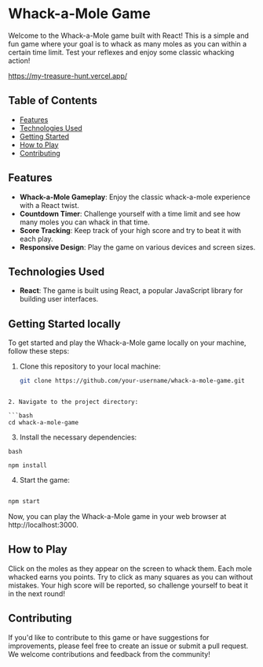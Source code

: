 # Whack-a-Mole Game

Welcome to the Whack-a-Mole game built with React! This is a simple and fun game where your goal is to whack as many moles as you can within a certain time limit. Test your reflexes and enjoy some classic whacking action!

https://my-treasure-hunt.vercel.app/

## Table of Contents

- [Features](#features)
- [Technologies Used](#technologies-used)
- [Getting Started](#getting-started)
- [How to Play](#how-to-play)
- [Contributing](#contributing)


## Features

- **Whack-a-Mole Gameplay**: Enjoy the classic whack-a-mole experience with a React twist.
- **Countdown Timer**: Challenge yourself with a time limit and see how many moles you can whack in that time.
- **Score Tracking**: Keep track of your high score and try to beat it with each play.
- **Responsive Design**: Play the game on various devices and screen sizes.

## Technologies Used

- **React**: The game is built using React, a popular JavaScript library for building user interfaces.


## Getting Started locally

To get started and play the Whack-a-Mole game locally on your machine, follow these steps:

1. Clone this repository to your local machine:

   ```bash
   git clone https://github.com/your-username/whack-a-mole-game.git
  ```

2. Navigate to the project directory:

```bash
cd whack-a-mole-game
```
3. Install the necessary dependencies:
```
bash

npm install
```
4. Start the game:

```bash

npm start
```
Now, you can play the Whack-a-Mole game in your web browser at http://localhost:3000.

## How to Play
Click on the moles as they appear on the screen to whack them.
Each mole whacked earns you points.
Try to click as many squares as you can without mistakes.
Your high score will be reported, so challenge yourself to beat it in the next round!
## Contributing
If you'd like to contribute to this game or have suggestions for improvements, please feel free to create an issue or submit a pull request. We welcome contributions and feedback from the community!
